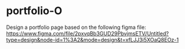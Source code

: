 # portfolio-O

Design a portfolio page based on the following figma file:
  https://www.figma.com/file/2pxvqBb3GUD29PbvjmsETV/Untitled?type=design&node-id=1%3A2&mode=design&t=xfLJJ3i5XOaQ8EOz-1
